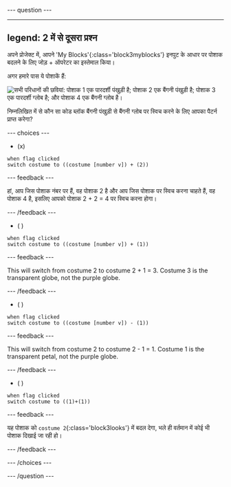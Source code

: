 
--- question ---

---
legend: 2 में से दूसरा प्रश्न
---

अपने प्रोजेक्ट में, आपने 'My Blocks'{:class='block3myblocks'} इनपुट के आधार पर पोशाक बदलने के लिए जोड़ + ऑपरेटर का इस्तेमाल किया।

अगर हमारे पास ये पोशाकें हैं:

![सभी परिधानों की छवियां: पोशाक 1 एक पारदर्शी पंखुड़ी है; पोशाक 2 एक बैंगनी पंखुड़ी है; पोशाक 3 एक पारदर्शी ग्लोब है; और पोशाक 4 एक बैंगनी ग्लोब है।](images/costumes_quiz.png)

निम्नलिखित में से कौन सा कोड ब्लॉक बैंगनी पंखुड़ी से बैंगनी ग्लोब पर स्विच करने के लिए आपका पैटर्न प्राप्त करेगा?

--- choices ---

- (x)

 ```blocks3
 when flag clicked
 switch costume to ((costume [number v]) + (2))
 ```

  --- feedback ---

हां, आप जिस पोशाक नंबर पर हैं, वह पोशाक 2 है और आप जिस पोशाक पर स्विच करना चाहते हैं, वह पोशाक 4 है, इसलिए आपको पोशाक 2 + 2 = 4 पर स्विच करना होगा।

  --- /feedback ---

- ( )


 ```blocks3
 when flag clicked 
 switch costume to ((costume [number v]) + (1))
 ```

  --- feedback ---

This will switch from costume 2 to costume 2 + 1 = 3. Costume 3 is the transparent globe, not the purple globe.

  --- /feedback ---

- ( )


 ```blocks3
 when flag clicked 
 switch costume to ((costume [number v]) - (1))
 ```

  --- feedback ---

This will switch from costume 2 to costume 2 - 1 = 1. Costume 1 is the transparent petal, not the purple globe.

  --- /feedback ---

- ( )

 ```blocks3
 when flag clicked 
 switch costume to ((1)+(1))
 ```

  --- feedback ---

यह पोशाक को `costume 2`{:class='block3looks'} में बदल देगा, भले ही वर्तमान में कोई भी पोशाक दिखाई जा रही हो।

  --- /feedback ---

--- /choices ---

--- /question ---
